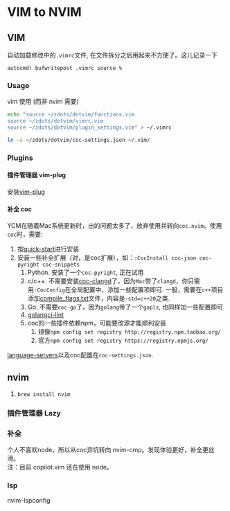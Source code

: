 # VIM to NVIM

## VIM

自动加载修改中的`.vimrc`文件,  在文件拆分之后用起来不方便了。这儿记录一下
```vim
autocmd! bufwritepost .vimrc source %
```

### Usage

vim 使用 (而非 nvim 需要)
```sh
echo "source ~/zdots/dotvim/functions.vim
source ~/zdots/dotvim/vimrc.vim
source ~/zdots/dotvim/plugin_settings.vim" > ~/.vimrc

ln -s ~/zdots/dotvim/coc-settings.json ~/.vim/
```

### Plugins

#### 插件管理器 vim-plug

安装[vim-plug](https://github.com/junegunn/vim-plug#vim)

#### 补全 coc

YCM在随着Mac系统更新时，出的问题太多了，放弃使用并转向`coc.nvim`。使用`coc`时，需要:
1. 按[quick-start](https://github.com/neoclide/coc.nvim#quick-start)进行安装
1. 安装一些补全扩展（对，是coc扩展），如：`:CocInstall coc-json coc-pyright coc-snippets`
    1. Python. 安装了一个`coc-pyright`, 正在试用
    1. c/c++. 不需要安装[coc-clangd](https://github.com/clangd/coc-clangd)了，因为`Mac`带了`clangd`，你只需用`:CocConfig`在全局配置中，添加一些配置项即可. 一般，需要在`c++`项目添加[compile_flags.txt](https://clang.llvm.org/docs/JSONCompilationDatabase.html#alternatives)文件，内容是`-std=c++20`之类.
    1. Go. 不需要`coc-go`了，因为`golang`带了一个`gopls`, 也同样加一些配置即可
    1. [golangci-lint](https://github.com/nametake/golangci-lint-langserver)
    1. coc的一些插件依赖npm，可能要改源才能顺利安装
        1. 镜像`npm config set registry http://registry.npm.taobao.org/`
        1. 官方`npm config set registry https://registry.npmjs.org/`

[language-servers](https://github.com/neoclide/coc.nvim/wiki/Language-servers)以及coc配置在`coc-settings.json`.

## nvim

1. `brew install nvim`

### 插件管理器 Lazy

### 补全

个人不喜欢node，所以从coc弃坑转向 nvim-cmp。发现体验更好，补全更丝滑。   
注：目前 copilot.vim 还在使用 node。

### lsp

nvim-lspconfig
